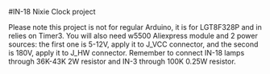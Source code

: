 #IN-18 Nixie Clock project

Please note this project is not for regular Arduino, it is for LGT8F328P and in relies on Timer3.
You will also need w5500 Aliexpress module and 2 power sources: the first one is 5-12V, apply it to J_VCC connector, and the second is 180V, apply it to J_HW connector.
Remember to connect IN-18 lamps through 36K-43K 2W resistor and IN-3 through 100K 0.25W resistor.
